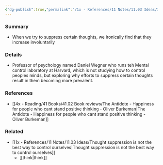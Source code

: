 ```yaml
---
{"dg-publish":true,"permalink":"/1x - References/11 Notes/11.03 Ideas/Ironic Process Theory - We cannot stop thinking about white bears/","title":"Ironic Process Theory - We cannot stop thinking about white bears","noteIcon":"","created":"2023-11-30T19:13:59.000+03:00","updated":"2024-02-14T20:18:29.264+03:00"}
---
```



### Summary
- When we try to suppress certain thoughts, we ironically find that they increase involuntarily

### Details
- Professor of psychology named Daniel Wegner who runs teh Mental control laboratory at Harvard, which is not studying how to control peoples minds, but exploring why efforts to suppress certain thoughts result in them becoming more prevalent.

### References
- [[4x - Reading/41 Books/41.02 Book reviews/The Antidote - Happiness for people who cant stand positive thinking - Oliver Burkeman\|The Antidote - Happiness for people who cant stand positive thinking - Oliver Burkeman]]

### Related
- [[1x - References/11 Notes/11.03 Ideas/Thought suppression is not the best way to control ourselves\|Thought suppression is not the best way to control ourselves]]
  - [[think\|think]]
